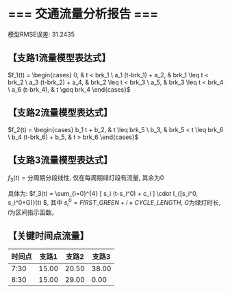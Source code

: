 # === 交通流量分析报告 ===

模型RMSE误差: 31.2435

## 【支路1流量模型表达式】

$f_1(t) = \begin{cases} 0, & t < brk_1 \ a_1 (t-brk_1) + a_2, & brk_1 \leq t < brk_2 \ a_3 (t-brk_2) + a_4, & brk_2 \leq t < brk_3 \ a_5, & brk_3 \leq t < brk_4 \ a_6 (t-brk_4), & t \geq brk_4 \end{cases}$

## 【支路2流量模型表达式】

$f_2(t) = \begin{cases} b_1 t + b_2, & t \leq brk_5 \ b_3, & brk_5 < t \leq brk_6 \ b_4 (t-brk_6) + b_5, & t > brk_6 \end{cases}$

## 【支路3流量模型表达式】

$f_3(t) = \text{分周期分段线性, 仅在每周期绿灯段有流量, 其余为0}$

具体为: $f_3(t) = \sum_{i=0}^{4} [ s_i (t-s_i^0) + c_i ] \cdot I_{[s_i^0, s_i^0+G)}(t) $, 其中 $s_i^0 = FIRST\_GREEN + i \times CYCLE\_LENGTH$, $G$为绿灯时长, $I$为区间指示函数。

## 【关键时间点流量】

时间点 | 支路1 | 支路2 | 支路3
---|---|---|---
7:30  | 15.00 | 20.50 | 38.00
8:30  | 15.00 | 29.00 |  0.00
